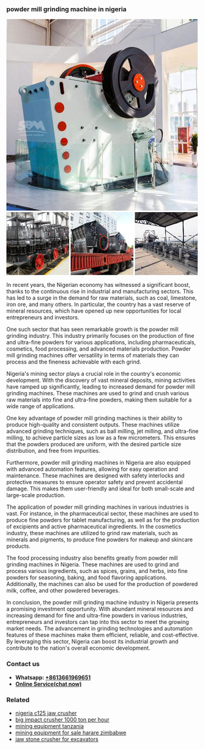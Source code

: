 <h3>powder mill grinding machine in nigeria</h3><img src='1703042314.jpg' alt=''><p>In recent years, the Nigerian economy has witnessed a significant boost, thanks to the continuous rise in industrial and manufacturing sectors. This has led to a surge in the demand for raw materials, such as coal, limestone, iron ore, and many others. In particular, the country has a vast reserve of mineral resources, which have opened up new opportunities for local entrepreneurs and investors.</p><p>One such sector that has seen remarkable growth is the powder mill grinding industry. This industry primarily focuses on the production of fine and ultra-fine powders for various applications, including pharmaceuticals, cosmetics, food processing, and advanced materials production. Powder mill grinding machines offer versatility in terms of materials they can process and the fineness achievable with each grind.</p><p>Nigeria's mining sector plays a crucial role in the country's economic development. With the discovery of vast mineral deposits, mining activities have ramped up significantly, leading to increased demand for powder mill grinding machines. These machines are used to grind and crush various raw materials into fine and ultra-fine powders, making them suitable for a wide range of applications.</p><p>One key advantage of powder mill grinding machines is their ability to produce high-quality and consistent outputs. These machines utilize advanced grinding techniques, such as ball milling, jet milling, and ultra-fine milling, to achieve particle sizes as low as a few micrometers. This ensures that the powders produced are uniform, with the desired particle size distribution, and free from impurities.</p><p>Furthermore, powder mill grinding machines in Nigeria are also equipped with advanced automation features, allowing for easy operation and maintenance. These machines are designed with safety interlocks and protective measures to ensure operator safety and prevent accidental damage. This makes them user-friendly and ideal for both small-scale and large-scale production.</p><p>The application of powder mill grinding machines in various industries is vast. For instance, in the pharmaceutical sector, these machines are used to produce fine powders for tablet manufacturing, as well as for the production of excipients and active pharmaceutical ingredients. In the cosmetics industry, these machines are utilized to grind raw materials, such as minerals and pigments, to produce fine powders for makeup and skincare products.</p><p>The food processing industry also benefits greatly from powder mill grinding machines in Nigeria. These machines are used to grind and process various ingredients, such as spices, grains, and herbs, into fine powders for seasoning, baking, and food flavoring applications. Additionally, the machines can also be used for the production of powdered milk, coffee, and other powdered beverages.</p><p>In conclusion, the powder mill grinding machine industry in Nigeria presents a promising investment opportunity. With abundant mineral resources and increasing demand for fine and ultra-fine powders in various industries, entrepreneurs and investors can tap into this sector to meet the growing market needs. The advancement in grinding technologies and automation features of these machines make them efficient, reliable, and cost-effective. By leveraging this sector, Nigeria can boost its industrial growth and contribute to the nation's overall economic development.</p><h3>Contact us</h3><ul><li><strong>Whatsapp:&nbsp;<a href="https://wa.me/8613661969651">+8613661969651</a></strong></li><li><a href="https://swt.shibang-china.com/?git&amp;zhl&amp;powder mill grinding machine in nigeria"><strong>Online Service(chat now)</strong></a></li></ul><h3>Related</h3><ul><li><a href='nigeria c125 jaw crusher.md'>nigeria c125 jaw crusher</a></li><li><a href='big impact crusher 1000 ton per hour.md'>big impact crusher 1000 ton per hour</a></li><li><a href='mining equipment tanzania.md'>mining equipment tanzania</a></li><li><a href='mining equipment for sale harare zimbabwe.md'>mining equipment for sale harare zimbabwe</a></li><li><a href='jaw stone crusher for excavators.md'>jaw stone crusher for excavators</a></li></ul>